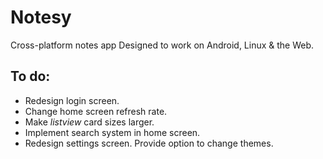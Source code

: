 # Notesy
Cross-platform notes app Designed to work on Android, Linux &amp; the Web.

## To do:
- Redesign login screen.
- Change home screen refresh rate.
- Make *listview* card sizes larger.
- Implement search system in home  screen.
- Redesign settings screen. Provide option to change themes.